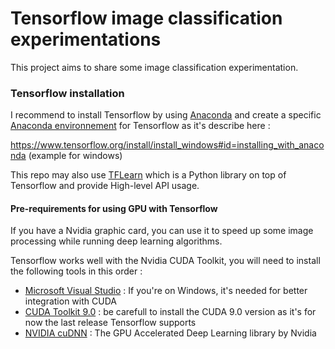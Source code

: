 # Tensorflow image classification experimentations

This project aims to share some image classification experimentation.

### Tensorflow installation

I recommend to install Tensorflow by using [Anaconda](https://conda.io/docs/user-guide/install/index.html#) and create a specific [Anaconda environnement](https://conda.io/docs/user-guide/tasks/manage-environments.html) for Tensorflow as it's describe here :

https://www.tensorflow.org/install/install_windows#id=installing_with_anaconda (example for windows)

This repo may also use [TFLearn](http://tflearn.org/getting_started/) which is a Python library on top of Tensorflow and provide High-level API usage.

#### Pre-requirements for using GPU with Tensorflow

If you have a Nvidia graphic card, you can use it to speed up some image processing while running deep learning algorithms. 

Tensorflow works well with the Nvidia CUDA Toolkit, you will need to install the following tools in this order :

- [Microsoft Visual Studio](https://www.visualstudio.com/fr/) : If you're on Windows, it's needed for better integration with CUDA
- [CUDA Toolkit 9.0](https://developer.nvidia.com/cuda-toolkit) : be carefull to install the CUDA 9.0 version as it's for now the last release Tensorflow supports
- [NVIDIA cuDNN](https://developer.nvidia.com/cudnn) : The GPU Accelerated Deep Learning library by Nvidia

